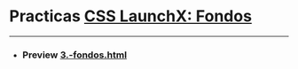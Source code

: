 # Practicas [CSS LaunchX: Fondos ](https://github.com/albertz03/FrontEnd-Mision/tree/main/03%20-%20CSS/programas)
***
* ### Preview [3.-fondos.html](https://htmlpreview.github.io/?https://github.com/albertz03/Practicas-CSS-LaunchX-/blob/master/selectores/3.-fondos.html)
